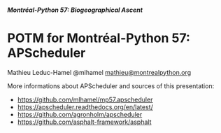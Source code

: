##### Montréal-Python 57: Biogeographical Ascent #####

# POTM for Montréal-Python 57: APScheduler

Mathieu Leduc-Hamel
@mlhamel
mathieu@montrealpython.org

More informations about APScheduler and sources of this presentation:

* https://github.com/mlhamel/mp57.apscheduler
* https://apscheduler.readthedocs.org/en/latest/
* https://github.com/agronholm/apscheduler
* https://github.com/asphalt-framework/asphalt

